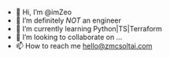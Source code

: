 - 👋 Hi, I’m @imZeo
- 👀 I’m definitely _NOT_ an engineer
- 🌱 I’m currently learning Python|TS|Terraform
- 💞️ I’m looking to collaborate on ...
- 📫 How to reach me hello@zmcsoltai.com

<!---
imZeo/imZeo is a ✨ special ✨ repository because its `README.md` (this file) appears on your GitHub profile.
You can click the Preview link to take a look at your changes.
--->
